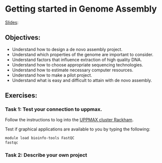 # Getting started in Genome Assembly

[Slides](../slides/genome_properties.pdf):

## Objectives:

* Understand how to design a de novo assembly project.
* Understand which properties of the genome are important to consider.
* Understand factors that influence extraction of high quality DNA.
* Understand how to choose appropriate sequencing technologies.
* Understand how to estimate necessary computer resources.
* Understand how to make a pilot project.
* Understand what is easy and difficult to attain with de novo assembly.

## Exercises:

### Task 1: Test your connection to uppmax.

Follow the instructions to log into the [UPPMAX cluster Rackham](../uppmax_login.md).

Test if graphical applications are available to you by typing the following:

```bash
module load bioinfo-tools FastQC
fastqc
```

### Task 2: Describe your own project


